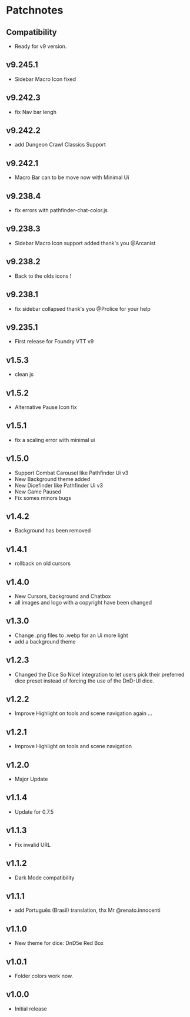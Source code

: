 # Patchnotes
## Compatibility
- Ready for v9 version.

## v9.245.1
- Sidebar Macro Icon fixed

## v9.242.3
- fix Nav bar lengh

## v9.242.2
- add Dungeon Crawl Classics Support 

## v9.242.1
- Macro Bar can to be move now with Minimal Ui

## v9.238.4
- fix errors with pathfinder-chat-color.js

## v9.238.3
- Sidebar Macro Icon support added thank's you @Arcanist

## v9.238.2
- Back to the olds icons !

## v9.238.1
- fix sidebar collapsed thank's you @Prolice for your help

## v9.235.1
- First release for Foundry VTT v9

## v1.5.3
- clean js

## v1.5.2
- Alternative Pause Icon fix

## v1.5.1
- fix a scaling error with minimal ui

## v1.5.0
- Support Combat Carousel like Pathfinder Ui v3
- New Background theme added
- New Dicefinder like Pathfinder Ui v3
- New Game Paused
- Fix somes minors bugs

## v1.4.2
- Background has been removed

## v1.4.1
- rollback on old cursors

## v1.4.0
- New Cursors, background and Chatbox
- all images and logo with a copyright have been changed

## v1.3.0
- Change .png files to .webp for an Ui more light
- add a background theme

## v1.2.3
- Changed the Dice So Nice! integration to let users pick their preferred dice preset instead of forcing the use of the DnD-UI dice.

## v1.2.2
- Improve Highlight on tools and scene navigation again ...

## v1.2.1
- Improve Highlight on tools and scene navigation

## v1.2.0
- Major Update

## v1.1.4
- Update for 0.7.5

## v1.1.3
- Fix invalid URL

## v1.1.2
- Dark Mode compatibility

## v1.1.1
- add Português (Brasil) translation, thx Mr @renato.innocenti

## v1.1.0
- New theme for dice: DnD5e Red Box

## v1.0.1
- Folder colors work now.

## v1.0.0
- Initial release 
